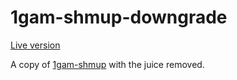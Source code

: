 # 1gam-shmup-downgrade

[Live version](http://zekoff.com/1gam-shmup-downgrade/)

A copy of [1gam-shmup](https://github.com/zekoff/1gam-shmup) with the juice removed.